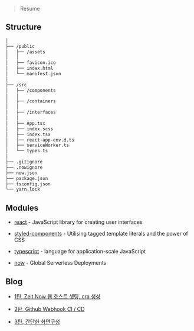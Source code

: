 > Resume

Structure
-----------

```bash
│
├── /public
│   ├── /assets
│   │   
│   ├── favicon.ico   
│   ├── index.html
│   └── manifest.json
│   
├── /src
│   ├── /components
│   │
│   ├── /containers
│   │
│   ├── /interfaces
│   │
│   ├── App.tsx
│   ├── index.scss
│   ├── index.tsx
│   ├── react-app-env.d.ts
│   ├── serviceWorker.ts
│   └── types.ts
│   
├── .gitignore
├── .nowignore
├── now.json
├── package.json
├── tsconfig.json
└── yarn.lock
```

Modules
-------

* <a href="https://reactjs.org/">react</a> - JavaScript library for creating user interfaces

* <a href="https://www.styled-components.com/">styled-components</a> - Utilising tagged template literals and the power of CSS

* <a href="https://www.typescriptlang.org/">typescript</a> - language for application-scale JavaScript

* <a href="https://www.npmjs.com/package/now">now</a> - Global Serverless Deployments

Blog
----

* [1탄, Zeit Now 웹 호스트 셋팅, cra 생성](https://ljlm0402.netlify.com/project/resume/1/)

* [2탄, Github Webhook CI / CD](https://ljlm0402.netlify.com/project/resume/2/)

* [3탄, 간단한 화면구성](https://ljlm0402.netlify.com/project/resume/3/)
